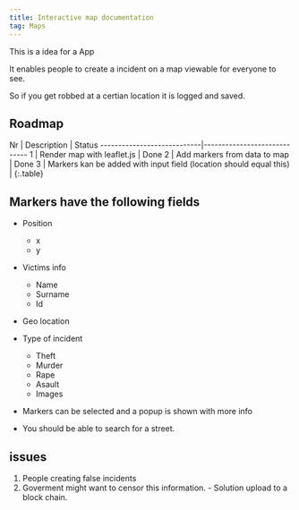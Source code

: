 ```yaml
---
title: Interactive map documentation
tag: Maps
---
```


This is a idea for a App

It enables people to create a incident on a map viewable for everyone to see.

So if you get robbed at a certian location it is logged and saved.

## Roadmap

Nr | Description | Status
----------------------------|-----------------------------
1 | Render map with leaflet.js | Done
2 | Add markers from data to map | Done
3 | Markers kan be added with input field (location should equal this) |
{:.table}

## Markers have the following fields

  - Position
    - x
    - y
  - Victims info
    - Name
    - Surname
    - Id
  - Geo location
  - Type of incident
      - Theft
      - Murder
      - Rape
      - Asault
      - Images

- Markers can be selected and a popup is shown with more info
- You should be able to search for a street.


## issues

1. People creating false incidents
2. Goverment might want to censor this information. - Solution upload to a block chain.
